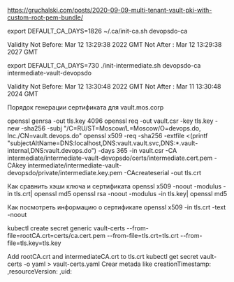 https://gruchalski.com/posts/2020-09-09-multi-tenant-vault-pki-with-custom-root-pem-bundle/

export DEFAULT_CA_DAYS=1826
~/.ca/init-ca.sh devopsdo-ca

Validity
            Not Before: Mar 12 13:29:38 2022 GMT
            Not After : Mar 12 13:29:38 2027 GMT

export DEFAULT_CA_DAYS=730
./init-intermediate.sh devopsdo-ca intermediate-vault-devopsdo

Validity
            Not Before: Mar 12 13:30:48 2022 GMT
            Not After : Mar 11 13:30:48 2024 GMT

Порядок генерации сертификата для vault.mos.corp

openssl genrsa -out tls.key 4096
openssl req -out vault.csr -key tls.key -new -sha256 -subj "/C=RU/ST=Moscow/L=Moscow/O=devops.do, Inc./CN=vault.devops.do"
openssl x509 -req -sha256 -extfile <(printf "subjectAltName=DNS:localhost,DNS:vault.vault.svc,DNS:*.vault-internal,DNS:vault.devops.do") -days 365 -in vault.csr -CA intermediate/intermediate-vault-devopsdo/certs/intermediate.cert.pem -CAkey intermediate/intermediate-vault-devopsdo/private/intermediate.key.pem -CAcreateserial -out tls.crt

Как сравнить хэши ключа и сертификата
openssl x509 -noout -modulus -in tls.crt| openssl md5
openssl rsa -noout -modulus -in tls.key| openssl md5

Как посмотреть информацию о сертификате
openssl x509 -in tls.crt -text -noout

kubectl create secret generic vault-certs --from-file=rootCA.crt=certs/ca.cert.pem --from-file=tls.crt=tls.crt --from-file=tls.key=tls.key

Add rootCA.crt and intermediateCA.crt to tls.crt
kubectl get secret vault-certs -o yaml > vault-certs.yaml 
Crear metada like creationTimestamp: ,resourceVersion: ,uid:
